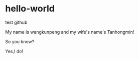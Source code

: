 # hello-world
test github

My name is wangkunpeng and my wife's name's Tanhongmin!

So you know?

Yes,I do!
